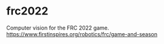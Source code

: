 # frc2022
Computer vision for the FRC 2022 game. https://www.firstinspires.org/robotics/frc/game-and-season
